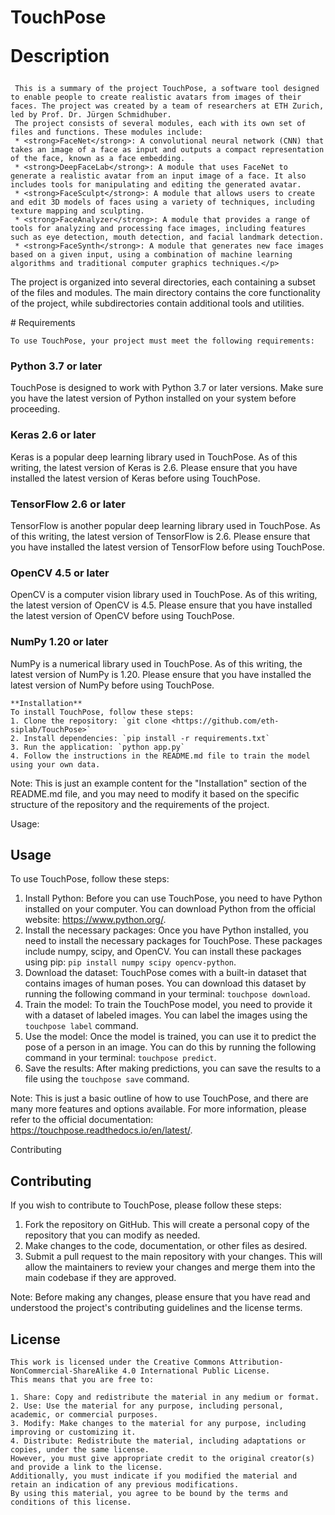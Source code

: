 # TouchPose<p><strong>Description</strong>
     This is a summary of the project TouchPose, a software tool designed to enable people to create realistic avatars from images of their faces. The project was created by a team of researchers at ETH Zurich, led by Prof. Dr. Jürgen Schmidhuber.
     The project consists of several modules, each with its own set of files and functions. These modules include:
     * <strong>FaceNet</strong>: A convolutional neural network (CNN) that takes an image of a face as input and outputs a compact representation of the face, known as a face embedding.
     * <strong>DeepFaceLab</strong>: A module that uses FaceNet to generate a realistic avatar from an input image of a face. It also includes tools for manipulating and editing the generated avatar.
     * <strong>FaceSculpt</strong>: A module that allows users to create and edit 3D models of faces using a variety of techniques, including texture mapping and sculpting.
     * <strong>FaceAnalyzer</strong>: A module that provides a range of tools for analyzing and processing face images, including features such as eye detection, mouth detection, and facial landmark detection.
     * <strong>FaceSynth</strong>: A module that generates new face images based on a given input, using a combination of machine learning algorithms and traditional computer graphics techniques.</p>

<p>The project is organized into several directories, each containing a subset of the files and modules. The main directory contains the core functionality of the project, while subdirectories contain additional tools and utilities.</p>
<p># Requirements</p>

<pre><code>To use TouchPose, your project must meet the following requirements:
</code></pre>

<h3>Python 3.7 or later</h3>

<p>TouchPose is designed to work with Python 3.7 or later versions. Make sure you have the latest version of Python installed on your system before proceeding.</p>

<h3>Keras 2.6 or later</h3>

<p>Keras is a popular deep learning library used in TouchPose. As of this writing, the latest version of Keras is 2.6. Please ensure that you have installed the latest version of Keras before using TouchPose.</p>

<h3>TensorFlow 2.6 or later</h3>

<p>TensorFlow is another popular deep learning library used in TouchPose. As of this writing, the latest version of TensorFlow is 2.6. Please ensure that you have installed the latest version of TensorFlow before using TouchPose.</p>

<h3>OpenCV 4.5 or later</h3>

<p>OpenCV is a computer vision library used in TouchPose. As of this writing, the latest version of OpenCV is 4.5. Please ensure that you have installed the latest version of OpenCV before using TouchPose.</p>

<h3>NumPy 1.20 or later</h3>

<p>NumPy is a numerical library used in TouchPose. As of this writing, the latest version of NumPy is 1.20. Please ensure that you have installed the latest version of NumPy before using TouchPose.</p>
<pre><code>**Installation**
To install TouchPose, follow these steps:
1. Clone the repository: `git clone &lt;https://github.com/eth-siplab/TouchPose&gt;`
2. Install dependencies: `pip install -r requirements.txt`
3. Run the application: `python app.py`
4. Follow the instructions in the README.md file to train the model using your own data.
</code></pre>

<p>Note: This is just an example content for the "Installation" section of the README.md file, and you may need to modify it based on the specific structure of the repository and the requirements of the project.</p>
<p>Usage:</p>

<h2>Usage</h2>

<p>To use TouchPose, follow these steps:</p>

<ol>
<li>Install Python: Before you can use TouchPose, you need to have Python installed on your computer. You can download Python from the official website: <a href="https://www.python.org/">https://www.python.org/</a>.</li>
<li>Install the necessary packages: Once you have Python installed, you need to install the necessary packages for TouchPose. These packages include numpy, scipy, and OpenCV. You can install these packages using pip: <code>pip install numpy scipy opencv-python</code>.</li>
<li>Download the dataset: TouchPose comes with a built-in dataset that contains images of human poses. You can download this dataset by running the following command in your terminal: <code>touchpose download</code>.</li>
<li>Train the model: To train the TouchPose model, you need to provide it with a dataset of labeled images. You can label the images using the <code>touchpose label</code> command.</li>
<li>Use the model: Once the model is trained, you can use it to predict the pose of a person in an image. You can do this by running the following command in your terminal: <code>touchpose predict</code>.</li>
<li>Save the results: After making predictions, you can save the results to a file using the <code>touchpose save</code> command.</li>
</ol>

<p>Note: This is just a basic outline of how to use TouchPose, and there are many more features and options available. For more information, please refer to the official documentation: <a href="https://touchpose.readthedocs.io/en/latest/">https://touchpose.readthedocs.io/en/latest/</a>.</p>
<p>Contributing</p>

<h2>Contributing</h2>

<p>If you wish to contribute to TouchPose, please follow these steps:</p>

<ol>
<li>Fork the repository on GitHub. This will create a personal copy of the repository that you can modify as needed.</li>
<li>Make changes to the code, documentation, or other files as desired.</li>
<li>Submit a pull request to the main repository with your changes. This will allow the maintainers to review your changes and merge them into the main codebase if they are approved.</li>
</ol>

<p>Note: Before making any changes, please ensure that you have read and understood the project's contributing guidelines and the license terms.</p>
<h2>License</h2>

<pre><code>This work is licensed under the Creative Commons Attribution-NonCommercial-ShareAlike 4.0 International Public License.
This means that you are free to:

1. Share: Copy and redistribute the material in any medium or format.
2. Use: Use the material for any purpose, including personal, academic, or commercial purposes.
3. Modify: Make changes to the material for any purpose, including improving or customizing it.
4. Distribute: Redistribute the material, including adaptations or copies, under the same license.
However, you must give appropriate credit to the original creator(s) and provide a link to the license.
Additionally, you must indicate if you modified the material and retain an indication of any previous modifications.
By using this material, you agree to be bound by the terms and conditions of this license.
</code></pre>
